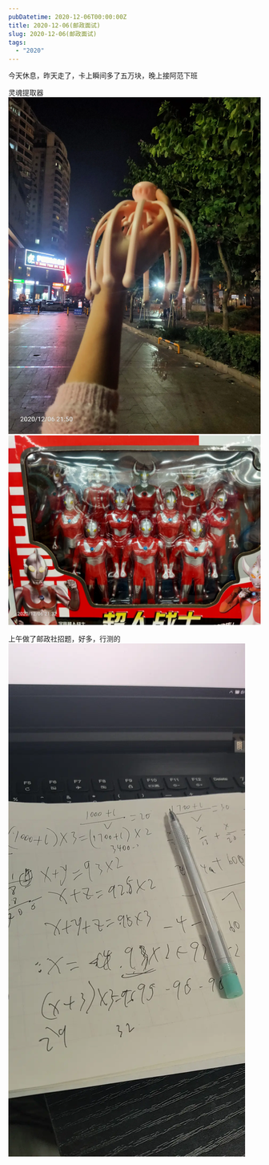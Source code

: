```yaml
---
pubDatetime: 2020-12-06T00:00:00Z
title: 2020-12-06(邮政面试)
slug: 2020-12-06(邮政面试)
tags:
  - "2020"
---
```


今天休息，昨天走了，卡上瞬间多了五万块，晚上接阿范下班

灵魂提取器
![](../../img/6904315-5e8ad18f0e1d9d5d.jpg)
![](../../img/6904315-bb662dac1559b4ca.jpg)

上午做了邮政社招题，好多，行测的
![](../../img/6904315-e51b39cdddbb16c3.jpg)
